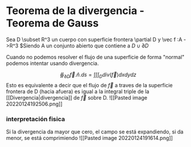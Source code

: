 # Teorema de la divergencia - Teorema de Gauss
Sea D \subset R^3 un cuerpo con superficie frontera \partial D y \vec f :A ->R^3 $Siendo A un conjunto abierto que contiene a $D \cup \partial D$



Cuando no podemos resolver el flujo de una superficie de forma "normal" podemos intentar usando divergencia.

$$ ∯_{\partial D}\vec f . \hat n . ds = \int \int \int_D div(\vec f) dxdydz $$
Esto es equivalente a decir que el flujo de $\vec f$ a traves de la superficie frontera de D (hacia afuera) es igual a la integral triple de la [[Divergencia|divergencia]] de $\vec f$ sobre D.
![[Pasted image 20220124192506.png]]
### interpretación fisica
Si la divergencia da mayor que cero, el campo se está expandiendo, si da menor, se está comprimiendo
![[Pasted image 20220124191614.png]]